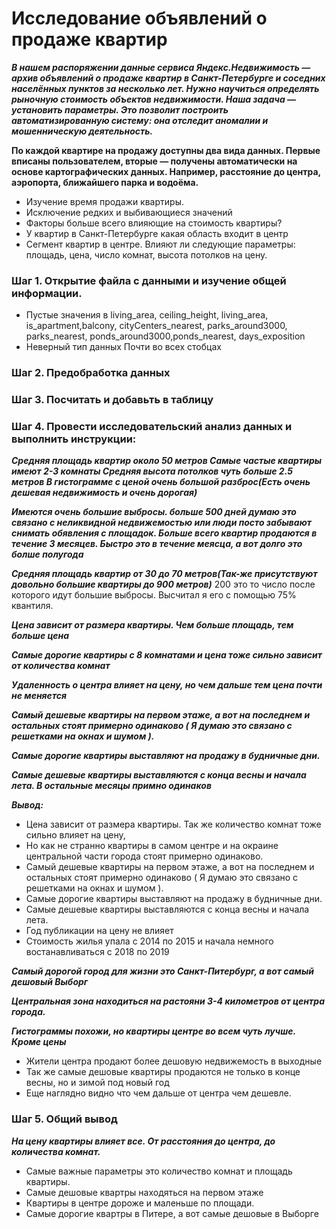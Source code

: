 # Исследование объявлений о продаже квартир

***В нашем распоряжении данные сервиса Яндекс.Недвижимость — архив объявлений о продаже квартир в Санкт-Петербурге и соседних населённых пунктов за несколько лет. Нужно научиться определять рыночную стоимость объектов недвижимости. Наша задача — установить параметры. Это позволит построить автоматизированную систему: она отследит аномалии и мошенническую деятельность.*** 

**По каждой квартире на продажу доступны два вида данных. Первые вписаны пользователем, вторые — получены автоматически на основе картографических данных. Например, расстояние до центра, аэропорта, ближайшего парка и водоёма.**

- Изучение время продажи квартиры.
- Исключение редких и выбивающиеся значений
- Факторы больше всего влияющие на стоимость квартиры?
- У квартир в Санкт-Петербурге какая область входит в центр
- Сегмент квартир в центре. Влияют ли следующие параметры: площадь, цена, число комнат, высота потолков на цену.


### Шаг 1. Открытие файла с данными и изучение общей информации. 
- Пустые значения в living_area, ceiling_height, living_area, is_apartment,balcony, cityCenters_nearest, parks_around3000, parks_nearest, ponds_around3000,ponds_nearest, days_exposition  
- Неверный тип данных Почти во всех стобцах

### Шаг 2. Предобработка данных

### Шаг 3. Посчитать и добавьть в таблицу

### Шаг 4. Провести исследовательский анализ данных и выполнить инструкции:

***Средняя площадь квартир около 50 метров Самые частые квартиры имеют 2-3 комнаты Средняя высота потолков чуть больше 2.5 метров В гистограмме с ценой очень большой разброс(Есть очень дешевая недвижимость и очень дорогая)***

***Имеются очень большие выбросы. больше 500 дней думаю это связано с неликвидной недвижемостью или люди посто забывают снимать обявления с площадок.
Больше всего квартир продаются в течение 3 месяцев.
Быстро это в течение меясца, а вот долго это болше полугода***

***Средняя площадь квартир от 30 до 70 метров(Так-же присутствуют довольно большие квартиры до 900 метров)***
200 это то число после которого идут большие выбросы. Высчитал я его с помощью 75% квантиля.

***Цена зависит от размера квартиры. Чем больше площадь, тем больше цена***

***Самые дорогие квартиры с 8 комнатами и цена тоже сильно зависит от количества комнат***

***Удаленность о центра влияет на цену, но чем дальше тем цена почти не меняется***

***Самый дешевые квартиры на первом этаже, а вот на последнем и остальных стоят примерно одинаково
( Я думаю это связано с решетками на окнах и шумом ).***

***Самые дорогие квартиры выставляют на продажу в будничные дни.***

***Самые дешевые квартиры выставляются с конца весны и начала лета. В остальные месяцы примно одинаков***

***Вывод:***
- Цена зависит от размера квартиры. Так же количество комнат тоже сильно влияет на цену,
- Но как не странно квартиры в самом центре и на окраине центральной части города стоят примерно одинаково.
- Самый дешевые квартиры на первом этаже, а вот на последнем и остальных стоят примерно одинаково ( Я думаю это связано с решетками на окнах и шумом ). 
- Самые дорогие квартиры выставляют на продажу в будничные дни.
- Самые дешевые квартиры выставляются с конца весны и начала лета.
- Год публикации на цену не влияет 
- Стоимость жилья упала с 2014 по 2015 и начала немного востанавливаться с 2018 по 2019

***Самый дорогой город для жизни это Санкт-Питербург, а вот самый дешовый Выборг***

***Центральная зона находиться на растояни 3-4 километров от центра города.***

***Гистограммы похожи, но квартиры центре во всем чуть лучше. Кроме цены***


- Жители центра продают более дешовую недвижемость в выходные  
- Так же самые дешовые квартиры продаются не только в конце весны, но и зимой под новый год
- Еще наглядно видно что чем дальше от центра чем дешевле. 

### Шаг 5. Общий вывод
***На цену квартиры влияет все. От расстояния до центра, до количества комнат.***
- Самые важные параметры это количество комнат и площадь квартиры.
- Самые дешовые квартры находяться на первом этаже
- Квартиры в центре дороже и маленьше по площади.
- Самые дорогие квартры в Питере, а вот самые дешовые в Выборге
